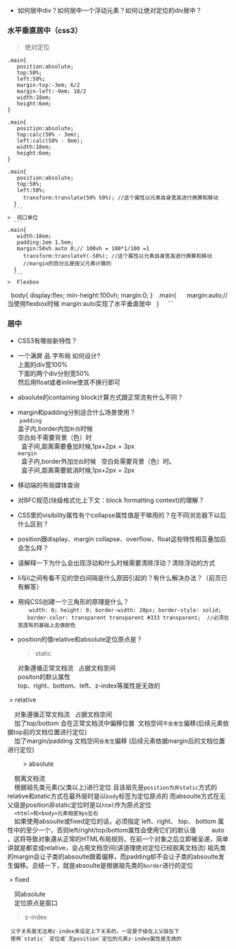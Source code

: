 * 如何居中div？如何居中一个浮动元素？如何让绝对定位的div居中？  
### 水平垂直居中（css3）  

>  绝对定位    
   ```  
   .main{
      position:absolute;
      top:50%;
      left:50%;
      margin-top:-3em; 6/2 
      margin-left:-9em; 18/2
      width:18em;
      height:6em;
   }  
   ```  
   ```  
   .main{
      position:absolute;
      top:calc(50% - 3em);
      left:calc(50% - 9em);
      width:18em;
      height:6em;
   }  
   ```  
   ```  
   .main{
      position:absolute;
      top:50%;
      left:50%;
      transform:translate(50% 50%); //这个属性以元素自身宽高进行换算和移动
   }  
   ```  
>  视口单位   
   ```  
   .main{
      width:18em;
      padding:1em 1.5em;
      margin:50vh auto 0;// 100vh = 100*1/100 =1 
      transform:translateY(-50%); //这个属性以元素自身宽高进行换算和移动
      //margin的百分比是按父元素计算的
   }  
   ```  
>  Flexbox  
   ```  
   body{
      display:flex;
      min-height:100vh;
      margin:0;
   }
   .main{
      margin:auto;//当使用flexbox时候 margin:auto实现了水平垂直居中
   }  
   ``` 

### 居中 

* CSS3有哪些新特性？ 
* 一个满屏 品 字布局 如何设计?  
  上面的div宽100%  
  下面的两个div分别宽50%  
  然后用float或者inline使其不换行即可  

* absolute的containing block计算方式跟正常流有什么不同？  
* margin和padding分别适合什么场景使用？  
  `padding`   
   盒子内,border内加`补白`时候  
   空白处不需要背景（色）时  
   盒子间,距离需要叠加时候,1px+2px = 3px  
   `margin`   
   盒子内,border外加`空白`时候  
   空白处需要背景（色）时。  
   盒子间,距离需要抵消时候,1px+2px = 2px   
* 移动端的布局媒体查询
* 对BFC规范(块级格式化上下文：block formatting context)的理解？
* CSS里的visibility属性有个collapse属性值是干嘛用的？在不同浏览器下以后什么区别？

* position跟display、margin collapse、overflow、float这些特性相互叠加后会怎么样？  
* 请解释一下为什么会出现浮动和什么时候需要清除浮动？清除浮动的方式  
* li与li之间有看不见的空白间隔是什么原因引起的？有什么解决办法？（前页已有解答）
* 用纯CSS创建一个三角形的原理是什么？  
  ```  
      width: 0;
      height: 0;
      border-width: 20px;
      border-style: solid;
      border-color: transparent transparent #333 transparent;  //必须在宽度有的基础上去做颜色
  ```  
  
* position的值relative和absolute定位原点是？  

  >  static   
  
     对象遵循正常文档流   
     占据文档空间  
     positon的默认属性  
     top、right、bottom、left、z-index等属性是无效的  
     
     
  >  relative  
  
     对象遵循正常文档流   
     占据文档空间  
     加了top/bottom 会在正常文档流中偏移位置  文档空间`不会发生`偏移(后续元素依据top前的文档位置进行定位)  
     加了margin/padding 文档空间`会发生`偏移  (后续元素依据margin后的文档位置进行定位)  
     
     
     
    
  >  absolute   
  
     脱离文档流  
     根据祖先类元素(父类以上)进行定位 且该祖先是`position为非static`方式的   
     relative和static方式在最外层时是以`body`标签为定位原点的 而absoulte方式在无父级是position非static定位时是以`html`作为原点定位  
     `<html>和<body>元素相差9px左右`  
     如果使用absoulte或fixed定位的话，必须指定 left、right、 top、 bottom 属性中的至少一个，否则left/right/top/bottom属性会使用它们的默认值          auto ，这将导致对象遵从正常的HTML布局规则，在前一个对象之后立即被呈递，简单讲就是都变成relative，会占用文档空间(讲道理绝对定位已经脱离文档流)      祖先类的margin会让子类的absoulte跟着偏移，而padding却不会让子类的absoulte发生偏移。总结一下，就是absoulte是根据祖先类的`border`进行的定位  
     
     
  >  fixed  
  
     同absolute   
     定位原点是窗口  
     
  >  z-index  
  
     父子关系是无法用z-index来设定上下关系的，一定是子级在上父级在下  
     使用`static` 定位或`无position`定位的元素z-index属性是无效的  
     
     
     
